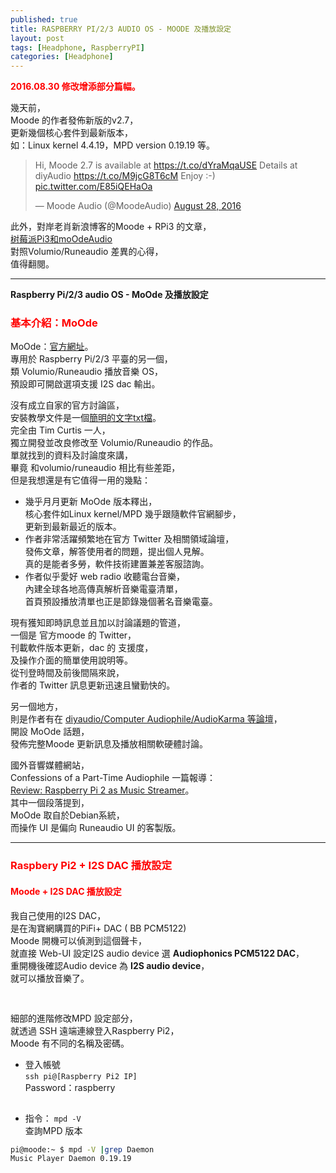 ```yaml
---
published: true
title: RASPBERRY PI/2/3 AUDIO OS - MOODE 及播放設定
layout: post
tags: [Headphone, RaspberryPI]
categories: [Headphone]
---
```

<font color="red"><b>2016.08.30 修改增添部分篇幅。</b></font>    
    
幾天前，    
Moode 的作者發佈新版的v2.7，    
更新幾個核心套件到最新版本，    
如：Linux kernel 4.4.19，MPD version 0.19.19 等。   

<blockquote class="twitter-tweet" data-lang="en"><p lang="en" dir="ltr">Hi, Moode 2.7 is available at <a href="https://t.co/dYraMqaUSE">https://t.co/dYraMqaUSE</a> Details at diyAudio <a href="https://t.co/M9jcG8T6cM">https://t.co/M9jcG8T6cM</a> Enjoy :-) <a href="https://t.co/E85iQEHaOa">pic.twitter.com/E85iQEHaOa</a></p>— Moode Audio (@MoodeAudio) <a href="https://twitter.com/MoodeAudio/status/770008057824866304">August 28, 2016</a></blockquote>
<script async src="//platform.twitter.com/widgets.js" charset="utf-8"></script>

此外，對岸老肖新浪博客的Moode + RPi3 的文章，   
[树莓派Pi3和moOdeAudio][4]    
對照Volumio/Runeaudio 差異的心得，    
值得翻閱。    

-----------------------------------------


**Raspberry Pi/2/3 audio  OS - MoOde 及播放設定**   
  
### <font color="red">基本介紹：MoOde</font>    
    
MoOde：[官方網址][1]。    
專用於 Raspberry Pi/2/3 平臺的另一個，    
類 Volumio/Runeaudio 播放音樂 OS，    
預設即可開啟選項支援 I2S dac 輸出。   
    
沒有成立自家的官方討論區，    
安裝教學文件是一個[簡明的文字txt檔][5]。    
完全由 Tim Curtis 一人，    
獨立開發並改良修改至 Volumio/Runeaudio 的作品。   
單就找到的資料及討論度來講，    
畢竟 和volumio/runeaudio 相比有些差距，   
但是我想還是有它值得一用的幾點：    

 * 幾乎月月更新 MoOde 版本釋出，    
    核心套件如Linux kernel/MPD 幾乎跟隨軟件官網腳步，   
    更新到最新最近的版本。    
 * 作者非常活躍頻繁地在官方 Twitter 及相關領域論壇，    
    發佈文章，解答使用者的問題，提出個人見解。    
    真的是能者多勞，軟件技術建置兼差客服諮詢。    
 * 作者似乎愛好 web radio 收聽電台音樂，    
    內建全球各地高傳真解析音樂電臺清單，    
    首頁預設播放清單也正是節錄幾個著名音樂電臺。    

現有獲知即時訊息並且加以討論議題的管道，    
一個是 官方moode 的 Twitter，   
刊載軟件版本更新，dac 的 支援度，   
及操作介面的簡單使用說明等。    
從刊登時間及前後間隔來說，    
作者的 Twitter 訊息更新迅速且蠻勤快的。   
    
另一個地方，    
則是作者有在 [diyaudio/Computer Audiophile/AudioKarma 等論壇][2]，    
開設 MoOde 話題，   
發佈完整Moode 更新訊息及播放相關軟硬體討論。    
    
國外音響媒體網站，    
Confessions of a Part-Time Audiophile 一篇報導：    
[Review: Raspberry Pi 2 as Music Streamer][3]。   
其中一個段落提到，    
MoOde 取自於Debian系統，    
而操作 UI 是偏向 Runeaudio UI 的客製版。    

----------

### <font color="red">Raspbery Pi2 + I2S DAC 播放設定</font>    
  
#### <font color="red">Moode + I2S DAC 播放設定</font>    
    
我自己使用的I2S DAC，   
是在淘寶網購買的PiFi+ DAC ( BB PCM5122)     
Moode 開機可以偵測到這個聲卡，    
就直接 Web-UI 設定I2S audio device 選 **Audiophonics PCM5122 DAC**，   
重開機後確認Audio device 為 **I2S audio device**，    
就可以播放音樂了。    

<img class="responsively-lazy responsively-lazy-600" src="https://res.cloudinary.com/shengshampoo/image/upload/s--61E9ZnSW--/v1472553839/Screenshot_from_2016-08-30_18-39-41-fs8_tgy5jt.png" srcset="data:image/gif;base64,R0lGODlhAQABAIAAAP///////yH5BAEKAAEALAAAAAABAAEAAAICTAEAOw=="></a>

<img class="responsively-lazy responsively-lazy-600" src="https://res.cloudinary.com/shengshampoo/image/upload/s--dhXqJ1XB--/v1472553839/Screenshot_from_2016-08-30_18-40-40-fs8_uti36c.png" srcset="data:image/gif;base64,R0lGODlhAQABAIAAAP///////yH5BAEKAAEALAAAAAABAAEAAAICTAEAOw=="></a>

    
細部的進階修改MPD 設定部分，    
就透過 SSH 遠端連線登入Raspberry Pi2，        
Moode 有不同的名稱及密碼。    
  
* 登入帳號    
```ssh pi@[Raspberry Pi2 IP]```   
Password：raspberry   

<img class="responsively-lazy responsively-lazy-600" src="https://res.cloudinary.com/shengshampoo/image/upload/s--qsgx8fUe--/v1472554425/Screenshot_from_2016-08-30_18-52-131-fs8_nrk4lb.png" srcset="data:image/gif;base64,R0lGODlhAQABAIAAAP///////yH5BAEKAAEALAAAAAABAAEAAAICTAEAOw=="></a>

* 指令：
```mpd -V```   
查詢MPD 版本    

```bash
pi@moode:~ $ mpd -V |grep Daemon
Music Player Daemon 0.19.19
```
    
<img class="responsively-lazy responsively-lazy-600" src="https://res.cloudinary.com/shengshampoo/image/upload/s--K5YB_Da7--/v1472622863/Screenshot_2016-08-31-13-48-371-fs8_liz0rj.png" srcset="data:image/gif;base64,R0lGODlhAQABAIAAAP///////yH5BAEKAAEALAAAAAABAAEAAAICTAEAOw=="></a>

[1]: http://moodeaudio.org/
[2]: http://moodeaudio.org/docs/forum.html
[3]: http://parttimeaudiophile.com/2015/05/23/review-raspberry-pi-2-as-music-streamer/
[4]: http://blog.sina.cn/dpool/blog/s/blog_5372b4a00102whpz.html
[5]: http://moodeaudio.org/docs/readme.txt

